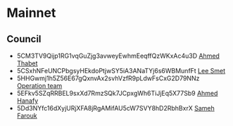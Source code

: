 # Mainnet

## Council


- 5CM3TV9Qijp1RG1vqGuZjg3avweyEwhmEeqffQzWKxAc4u3D
  [Ahmed Thabet](../../../team/ahmed_thabet.md)
- 5CSxhNFeUNCPbgsyHEkdoPtjwSY5iA3ANaTYj6s6WBMunfFt
  [Lee Smet](../../../team/lee.md)
- 5HHGwmj1h5Z56E67gQxnvAx2svhVzfR9pLdwFsCxG2D79NNz
    [Operation team](../../../team/samir_hosny.md)
- 5EFkv5SZqRRBEL9sxXd7RmzSQk7JCpxgWh6TiJjEq5X77Sb9
  [Ahmed Hanafy](../../../team/ahmed_hanafy.md)
- 5Dd3NYfc16dXyjURjXFA8jRgAMifAU5cW7SVY8hD2RbhBxrX
  [Sameh Farouk](../../../team/sameh_farouk.md)

